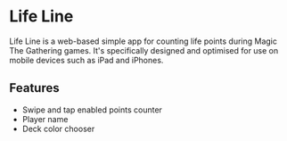 # Life Line

Life Line is a web-based simple app for counting life points during Magic The Gathering games.
It's specifically designed and optimised for use on mobile devices such as iPad and iPhones.


## Features

* Swipe and tap enabled points counter
* Player name
* Deck color chooser
